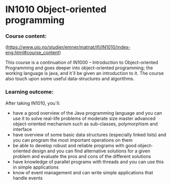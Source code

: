 # IN1010 Object-oriented programming 

### Course content:

(https://www.uio.no/studier/emner/matnat/ifi/IN1010/index-eng.html#course_content)

This course is a continuation of IN1000 – Introduction to Object-oriented Programming and goes deeper into object-oriented programming; the working language is java, and it´ll be given an introduction to it. The course also touch upon some useful data-structures and algorithms.

### Learning outcome:

After taking IN1010, you´ll:

- have a good overview of the Java programming language and you can use it to solve real-life problems of moderate size
master advanced object-oriented mechanism such as sub-classes, polymorphism and interface
- have overview of some basic data structures (especially linked lists) and you can program the most important operations on them
- be able to develop robust and reliable programs with good object-oriented design and you can find alternative solutions for a given problem and evaluate the pros and cons of the different solutions
- have knowledge of parallel programs with threads and you can use this in simple applications
- know of event management and can write simple applications that handle events
